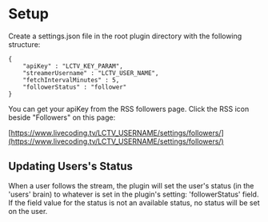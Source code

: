 # Setup

Create a settings.json file in the root plugin directory with the following structure:

```
{
	"apiKey" : "LCTV_KEY_PARAM",
	"streamerUsername" : "LCTV_USER_NAME",
	"fetchIntervalMinutes" : 5,
	"followerStatus" : "follower"
}
```

You can get your apiKey from the RSS followers page. Click the RSS icon beside "Followers" on this page:

[https://www.livecoding.tv/LCTV_USERNAME/settings/followers/](https://www.livecoding.tv/LCTV_USERNAME/settings/followers/)

## Updating Users's Status

When a user follows the stream, the plugin will set the user's status (in the 'users' brain) to whatever is set in the plugin's setting: 'followerStatus' field. If the field value for the status is not an available status, no status will be set on the user.
